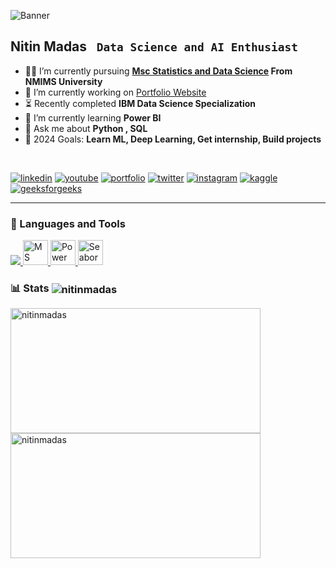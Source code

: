 ![Banner](https://media.licdn.com/dms/image/v2/D4D16AQGwMDghkuwDSQ/profile-displaybackgroundimage-shrink_350_1400/profile-displaybackgroundimage-shrink_350_1400/0/1727474979096?e=1733356800&v=beta&t=buFNjU-DC1IJ1XmfLrQP-Ps53ePMQSKlWoWd8qEY1LI)

## Nitin Madas **` Data Science and AI Enthusiast`**
<!-- <img align="right" src="https://user-images.githubusercontent.com/65187002/144930161-2f783401-8d27-4fdf-a2f7-cc0ba32f1f1f.gif" width="21%" style="transform: rotate(180deg);"> -->

- 👨‍🏭 I’m currently pursuing **[Msc Statistics and Data Science](https://mathematics.nmims.edu/academics/programs/msc/statistics/) From NMIMS University** <br>
- 🔭 I’m currently working on [Portfolio Website](https://nitinmadas.github.io/)
- ⏳  Recently completed **IBM Data Science Specialization**
- 🌱 I’m currently learning **Power BI**
- 💬 Ask me about **Python , SQL**
- 🥅 2024 Goals: **Learn ML, Deep Learning, Get internship, Build projects** <br>

<br>


[![linkedin](https://img.shields.io/badge/linkedin-0A66C2?style=for-the-badge&logo=linkedin&logoColor=white)](https://www.linkedin.com/in/nitinmadas/)
[![youtube](https://img.shields.io/badge/youtube-FF0000?style=for-the-badge&logo=youtube&logoColor=white)](https://youtube.com/c/crazycoders)
[![portfolio](https://img.shields.io/badge/my_portfolio-383838?style=for-the-badge&logo=ko-fi&logoColor=white)](https://nitinmadas.github.io/)
[![twitter](https://img.shields.io/badge/twitter-1DA1F2?style=for-the-badge&logo=twitter&logoColor=white)](https://twitter.com/nitinmadas24)
[![instagram](https://img.shields.io/badge/instagram-ec0075?style=for-the-badge&logo=instagram&logoColor=white)](https://instagram.com/nitinmadas24)
[![kaggle](https://img.shields.io/badge/kaggle-20BEFF?style=for-the-badge)](https://kaggle.com/nitinmadas)
[![geeksforgeeks](https://img.shields.io/badge/geeksforgeeks-2F8D46?style=for-the-badge)](https://auth.geeksforgeeks.org/user/nitinmadas/)

<!-- https://img.shields.io/badge/kaggle-20BEFF?style=for-the-badge
 https://img.shields.io/badge/geeksforgeeks-2F8D46?style=for-the-badge 
<a href="https://kaggle.com/nitinmadas" target="_blank">[<img src="https://raw.githubusercontent.com/nitinmadas/nitinmadas/main/kaggle_badge.png"  width=100px height=28px alt="kaggle" />](https://kaggle.com/nitinmadas)<a>
[<img src="https://raw.githubusercontent.com/nitinmadas/nitinmadas/main/gfg_badge.png" width=155px height=28px alt="geeksforgeeks"/>](https://auth.geeksforgeeks.org/user/nitinmadas/)
-->

<!--[![geeksforgeeks](https://img.shields.io/badge/geeksforgeeks-2a9d47?style=for-the-badge)](https://auth.geeksforgeeks.org/user/nitinmadas/) -->

---



### 🧰 Languages and Tools
<p align="center">
 
</p>

<p align="left">

 <a href="https://skillicons.dev">
    <img src="https://skillicons.dev/icons?i=py,r,postgres,mysql,sklearn,git,flask,django" />
  </a>
<a href="https://www.microsoft.com/en-in/microsoft-365/excel" target="_blank" rel="noreferrer"> 
 <img src="https://img.icons8.com/color/48/000000/microsoft-excel-2019--v1.png" alt="MS Excel" title="MS Excel" width="40" height="40"/>
</a>
<a href="https://www.python.org/" target="_blank" rel="noreferrer"> 
 <img src="https://img.icons8.com/color/48/000000/power-bi.png" alt="Power BI" title="Power BI" width="40" height="40"/>
</a>
 <a href="https://seaborn.pydata.org/" target="_blank" rel="noreferrer"> 
 <img src="https://seaborn.pydata.org/_images/logo-mark-lightbg.svg" alt="Seaborn" title="Seaborn" width="40" height="40"/>
 </a>
 
 <!--<a href="https://www.python.org/" target="_blank" rel="noreferrer"> 
 <img src="https://raw.githubusercontent.com/danielcranney/readme-generator/main/public/icons/skills/python-colored.svg" alt="Python" title="Python" width="40" height="40"/>
 </a>

  <a href="https://www.python.org/" target="_blank" rel="noreferrer"> 
 <img src="https://raw.githubusercontent.com/danielcranney/readme-generator/main/public/icons/skills/rlang-colored.svg" alt="Rlang" title="R Language" width="40" height="40"/>
 </a>
  <a href="https://www.python.org/" target="_blank" rel="noreferrer"> 
 <img src="https://raw.githubusercontent.com/devicons/devicon/master/icons/postgresql/postgresql-original-wordmark.svg" alt="Postgresql" title="Postgresql" width="40" height="40"/>
 </a>
  <a href="https://www.python.org/" target="_blank" rel="noreferrer"> 
 <img src="https://raw.githubusercontent.com/devicons/devicon/master/icons/mysql/mysql-original-wordmark.svg" alt="MYSql" title="MYSql" width="40" height="40"/>
 </a> 
 
 <a href="https://www.python.org/" target="_blank" rel="noreferrer"> 
 <img src="https://raw.githubusercontent.com/devicons/devicon/master/icons/mysql/mysql-original-wordmark.svg" alt="Pandas" title="Pandas" width="40" height="40"/>
 </a>

  <a href="https://www.python.org/" target="_blank" rel="noreferrer"> 
 <img src="https://cdn.worldvectorlogo.com/logos/django.svg" alt="Django" title="Django" width="40" height="40"/>
 </a>
  <a href="https://www.python.org/" target="_blank" rel="noreferrer"> 
 <img src="https://www.vectorlogo.zone/logos/git-scm/git-scm-icon.svg" alt="Git" title="Git" width="40" height="40"/>
 </a>
  <a href="https://www.python.org/" target="_blank" rel="noreferrer"> 
 <img src="https://www.vectorlogo.zone/logos/pocoo_flask/pocoo_flask-icon.svg" alt="Flask" title="Flask" width="40" height="40"/>
 </a>
  <a href="https://www.python.org/" target="_blank" rel="noreferrer"> 
 <img src="https://upload.wikimedia.org/wikipedia/commons/0/05/Scikit_learn_logo_small.svg" alt="Scikit Learn" title="Scikit Learn" width="40" height="40"/>
 </a>-->
</p>
 
 ### 
<h3 align="left">📊 Stats <img align="center" src="https://komarev.com/ghpvc/?username=nitinmadas&label=Profile%20views&color=0e75b6&style=flat" alt="nitinmadas" /> </h3>


<!-- <img align="left" src="https://github-readme-stats.vercel.app/api/top-langs?username=nitinmadas&show_icons=true&locale=en&layout=compact&theme=gruvbox" alt="nitinmadas" height="195px" /> -->

<img align="left" src="https://github-readme-stats.vercel.app/api?username=nitinmadas&show_icons=true&theme=gruvbox" height="200px" width="400px" alt="nitinmadas" />
<img align="left" src="https://streak-stats.demolab.com/?user=nitinmadas&theme=gruvbox&border_radius=4.5" height="200px" width="400px" alt="nitinmadas" />





